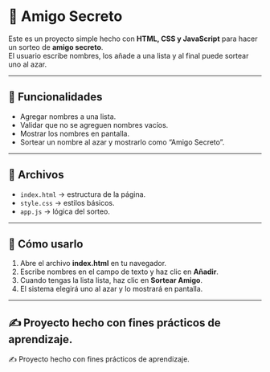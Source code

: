 # 🎉 Amigo Secreto

Este es un proyecto simple hecho con **HTML, CSS y JavaScript** para hacer un sorteo de **amigo secreto**.  
El usuario escribe nombres, los añade a una lista y al final puede sortear uno al azar.  

---

## 🔹 Funcionalidades

- Agregar nombres a una lista.
- Validar que no se agreguen nombres vacíos.
- Mostrar los nombres en pantalla.
- Sortear un nombre al azar y mostrarlo como “Amigo Secreto”.

---

## 🔹 Archivos

- `index.html` → estructura de la página.  
- `style.css` → estilos básicos.  
- `app.js` → lógica del sorteo.  

---

## 🔹 Cómo usarlo

1. Abre el archivo **index.html** en tu navegador.  
2. Escribe nombres en el campo de texto y haz clic en **Añadir**.  
3. Cuando tengas la lista lista, haz clic en **Sortear Amigo**.  
4. El sistema elegirá uno al azar y lo mostrará en pantalla.

---
✍️ Proyecto hecho con fines prácticos de aprendizaje.
---

✍️ Proyecto hecho con fines prácticos de aprendizaje.
